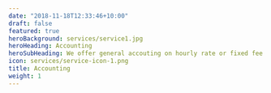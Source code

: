 ```yaml
---
date: "2018-11-18T12:33:46+10:00"
draft: false
featured: true
heroBackground: services/service1.jpg
heroHeading: Accounting
heroSubHeading: We offer general accouting on hourly rate or fixed fee
icon: services/service-icon-1.png
title: Accounting
weight: 1
---
```


